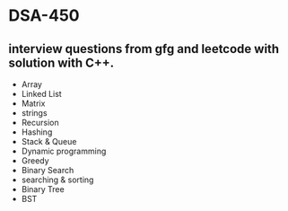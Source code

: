 # DSA-450

## interview questions from gfg and leetcode with solution with C++.
 - Array
 - Linked List
 - Matrix
 - strings
 - Recursion
 - Hashing
 - Stack & Queue
 - Dynamic programming
 - Greedy
 - Binary Search
 - searching & sorting
 - Binary Tree
 - BST
